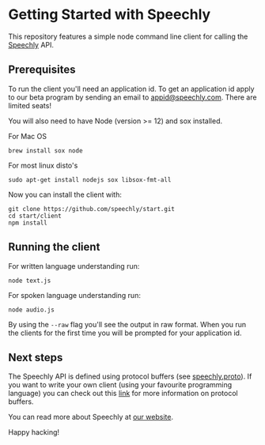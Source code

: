 # Getting Started with Speechly

This repository features a simple node command line client for calling the [Speechly](https://www.speechly.com/) API. 

## Prerequisites

To run the client you'll need an application id. To get an application id apply to our beta program by sending an email to [appid@speechly.com](mailto:appid@speechly.com). There are limited seats!

You will also need to have Node (version >= 12) and sox installed. 

For Mac OS

    brew install sox node

For most linux disto's

    sudo apt-get install nodejs sox libsox-fmt-all

Now you can install the client with: 
    
    git clone https://github.com/speechly/start.git
    cd start/client
    npm install 

## Running the client

For written language understanding run:

    node text.js

For spoken language understanding run:

    node audio.js

By using the `--raw` flag you'll see the output in raw format. When you run the clients for the first time you will be prompted for your application id.   

## Next steps

The Speechly API is defined using protocol buffers (see [speechly.proto](speechly.proto)). If you want to write your own client (using your favourite programming language) you can check out this [link](https://developers.google.com/protocol-buffers/) for more information on protocol buffers.

You can read more about Speechly at [our website](https://www.speechly.com/).

Happy hacking!
